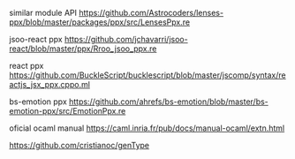 similar module API
https://github.com/Astrocoders/lenses-ppx/blob/master/packages/ppx/src/LensesPpx.re

jsoo-react ppx
https://github.com/jchavarri/jsoo-react/blob/master/ppx/Rroo_jsoo_ppx.re

react ppx
https://github.com/BuckleScript/bucklescript/blob/master/jscomp/syntax/reactjs_jsx_ppx.cppo.ml

bs-emotion ppx
https://github.com/ahrefs/bs-emotion/blob/master/bs-emotion-ppx/src/EmotionPpx.re

oficial ocaml manual
https://caml.inria.fr/pub/docs/manual-ocaml/extn.html

https://github.com/cristianoc/genType
